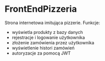 # FrontEndPizzeria

Strona internetowa imitująca pizzerie.
Funkcje:
- wyświetla produkty z bazy danych
- rejestracje i logowanie użytkownika
- złożenie zamówienia przez użytkownika
- wyświetlenie histori zamówień
- autoryzacje za pomocą JWT
